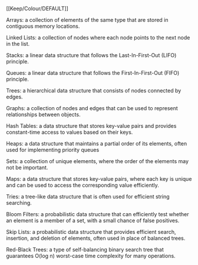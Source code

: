[[Keep/Colour/DEFAULT]] 

Arrays: a collection of elements of the same type that are stored in contiguous memory locations.

Linked Lists: a collection of nodes where each node points to the next node 
in the list.

Stacks: a linear data structure that follows the Last-In-First-Out (LIFO) principle.

Queues: a linear data structure that follows the First-In-First-Out (FIFO) principle.

Trees: a hierarchical data structure that consists of nodes connected by edges.

Graphs: a collection of nodes and edges that can be used to represent relationships between objects.

Hash Tables: a data structure that stores key-value pairs and provides constant-time access to values based on their keys.

Heaps: a data structure that maintains a partial order of its elements, often used for implementing priority queues

Sets: a collection of unique elements, where the order of the elements may not be important.

Maps: a data structure that stores key-value pairs, where each key is unique and can be used to access the corresponding value efficiently.

Tries: a tree-like data structure that is often used for efficient string searching.

Bloom Filters: a probabilistic data structure that can efficiently test whether an element is a member of a set, with a small chance of false positives.

Skip Lists: a probabilistic data structure that provides efficient search, insertion, and deletion of elements, often used in place of balanced trees.

Red-Black Trees: a type of self-balancing binary search tree that guarantees O(log n) worst-case time complexity for many operations.
